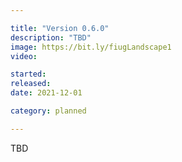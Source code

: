 ```yaml
---

title: "Version 0.6.0"
description: "TBD"
image: https://bit.ly/fiugLandscape1
video:

started:
released:
date: 2021-12-01

category: planned

---
```


TBD

<!-- ![image](https://bit.ly/fiugLanscape2) -->

